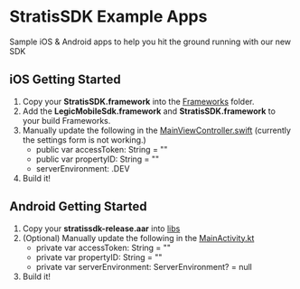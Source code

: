 # StratisSDK Example Apps

Sample iOS & Android apps to help you hit the ground running with our new SDK

## iOS Getting Started

1. Copy your **StratisSDK.framework** into the [Frameworks](ios/Frameworks) folder.
1. Add the **LegicMobileSdk.framework** and **StratisSDK.framework** to your build Frameworks.
1. Manually update the following in the [MainViewController.swift](ios/StratisSDKExampleApp/MainViewController.swift) (currently the settings form is not working.)
    * public var accessToken: String = ""
    * public var propertyID: String = ""
    * serverEnvironment: .DEV
1. Build it!

## Android Getting Started

1. Copy your **stratissdk-release.aar** into [libs](android/sdkexamplev2/libs)
1. (Optional) Manually update the following in the [MainActivity.kt](android/sdkexamplev2/src/main/java/com/example/sdkexample/MainActivity.kt)
    * private var accessToken: String = ""
    * private var propertyID: String = ""
    * private var serverEnvironment: ServerEnvironment? = null
1. Build it!
